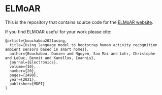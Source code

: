 # ELMoAR

This is the repository that contains source code for the [ELMoAR website](https://nerfies.github.io).

If you find ELMOAR useful for your work please cite:
```
@article{bouchabou2021using,
  title={Using language model to bootstrap human activity recognition ambient sensors based in smart homes},
  author={Bouchabou, Damien and Nguyen, Sao Mai and Lohr, Christophe and LeDuc, Benoit and Kanellos, Ioannis},
  journal={Electronics},
  volume={10},
  number={20},
  pages={2498},
  year={2021},
  publisher={MDPI}
}
```
